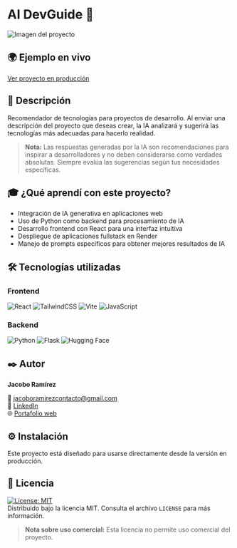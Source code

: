 # AI DevGuide 🚀
![Imagen del proyecto](https://github.com/Juan2330/AI_DevGuide_Huggin/blob/main/frontend/public/AI_DevGuide.gif)

## 🌍 Ejemplo en vivo
[Ver proyecto en producción](https://ai-devguide-huggin-1.onrender.com/)

## 📝 Descripción 
Recomendador de tecnologías para proyectos de desarrollo. Al enviar una descripción del proyecto que deseas crear, la IA analizará y sugerirá las tecnologías más adecuadas para hacerlo realidad.

> **Nota:** Las respuestas generadas por la IA son recomendaciones para inspirar a desarrolladores y no deben considerarse como verdades absolutas. Siempre evalúa las sugerencias según tus necesidades específicas.

## 🎓 ¿Qué aprendí con este proyecto?
- Integración de IA generativa en aplicaciones web
- Uso de Python como backend para procesamiento de IA
- Desarrollo frontend con React para una interfaz intuitiva
- Despliegue de aplicaciones fullstack en Render
- Manejo de prompts específicos para obtener mejores resultados de IA

## 🛠 Tecnologías utilizadas

### Frontend
![React](https://img.shields.io/badge/React-20232A?style=for-the-badge&logo=react&logoColor=61DAFB)
![TailwindCSS](https://img.shields.io/badge/Tailwind_CSS-38B2AC?style=for-the-badge&logo=tailwind-css&logoColor=white)
![Vite](https://img.shields.io/badge/Vite-B73BFE?style=for-the-badge&logo=vite&logoColor=FFD62E)
![JavaScript](https://img.shields.io/badge/JavaScript-F7DF1E?style=for-the-badge&logo=javascript&logoColor=black)

### Backend
![Python](https://img.shields.io/badge/Python-FFD43B?style=for-the-badge&logo=python&logoColor=blue)
![Flask](https://img.shields.io/badge/Flask-000000?style=for-the-badge&logo=flask&logoColor=white)
![Hugging Face](https://img.shields.io/badge/Hugging%20Face-FFD21F?style=for-the-badge&logo=huggingface&logoColor=black)

## ✒️ Autor
**Jacobo Ramírez**

📧 [jacoboramirezcontacto@gmail.com](mailto:jacoboramirezcontacto@gmail.com)  
💼 [LinkedIn](https://www.linkedin.com/in/jacobo-ramírez-a9028935b)  
🌐 [Portafolio web](https://my-portfolio-git-main-juan-ramirezs-projects-4dd7f1e5.vercel.app)

## ⚙️ Instalación 
Este proyecto está diseñado para usarse directamente desde la versión en producción.

## 📄 Licencia 
[![License: MIT](https://img.shields.io/badge/License-MIT-yellow.svg)](https://opensource.org/licenses/MIT)  
Distribuido bajo la licencia MIT. Consulta el archivo `LICENSE` para más información.

> **Nota sobre uso comercial:** Esta licencia no permite uso comercial del proyecto.
